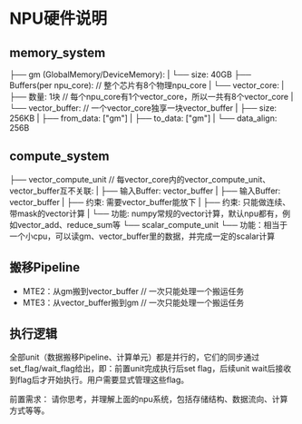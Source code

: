 # NPU硬件说明
## memory_system
├── gm (GlobalMemory/DeviceMemory):
|    └── size: 40GB
├── Buffers(per npu_core): // 整个芯片有8个物理npu_core
|    └── vector_core:
|         ├── 数量: 1块 // 每个npu_core有1个vector_core，所以一共有8个vector_core
|         └── vector_buffer: // 一个vector_core独享一块vector_buffer
|              ├── size: 256KB
|              ├── from_data: [\"gm\"]
|              ├── to_data: [\"gm\"]
|              └── data_align: 256B

## compute_system
├── vector_compute_unit // 每vector_core内的vector_compute_unit、vector_buffer互不关联:
|    ├── 输入Buffer: vector_buffer
|    ├── 输入Buffer: vector_buffer
|    ├── 约束: 需要vector_buffer能放下
|    ├── 约束: 只能做连续、带mask的vector计算
|    └── 功能: numpy常规的vector计算，默认npu都有，例如vector_add、reduce_sum等
└── scalar_compute_unit
     └── 功能：相当于一个小cpu，可以读gm、vector_buffer里的数据，并完成一定的scalar计算


## 搬移Pipeline
- MTE2：从gm搬到vector_buffer // 一次只能处理一个搬运任务
- MTE3：从vector_buffer搬到gm // 一次只能处理一个搬运任务
## 执行逻辑
全部unit（数据搬移Pipeline、计算单元）都是并行的，它们的同步通过set_flag/wait_flag给出，即：前置unit完成执行后set flag，后续unit wait后接收到flag后才开始执行。用户需要显式管理这些flag。

前置需求：
请你思考，并理解上面的npu系统，包括存储结构、数据流向、计算方式等等。